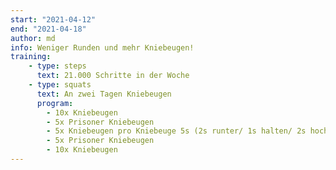 ```yaml
---
start: "2021-04-12"
end: "2021-04-18"
author: md
info: Weniger Runden und mehr Kniebeugen!
training:
    - type: steps
      text: 21.000 Schritte in der Woche
    - type: squats
      text: An zwei Tagen Kniebeugen
      program:
        - 10x Kniebeugen
        - 5x Prisoner Kniebeugen
        - 5x Kniebeugen pro Kniebeuge 5s (2s runter/ 1s halten/ 2s hoch)
        - 5x Prisoner Kniebeugen        
        - 10x Kniebeugen
---
```

